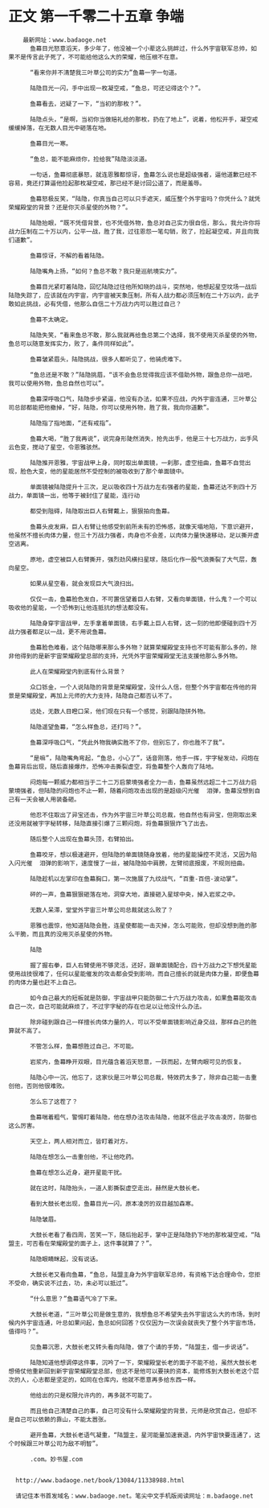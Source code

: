 # 正文 第一千零二十五章 争端
        最新网址：www.badaoge.net
          鱼幕目光怒意滔天，多少年了，他没被一个小辈这么挑衅过，什么外宇宙联军总帅，如果不是传言此子死了，不可能给他这么大的荣耀，他压根不在意。
      
          “看来你并不清楚我三叶草公司的实力”鱼幕一字一句道。
      
          陆隐目光一闪，手中出现一枚凝空戒，“鱼总，可还记得这个？”。
      
          鱼幕看去，迟疑了一下，“当初的那枚？”。
      
          陆隐点头，“是啊，当初你当做赔礼给的那枚，扔在了地上”，说着，他松开手，凝空戒缓缓掉落，在无数人目光中砸落在地。
      
          鱼幕目光一寒。
      
          “鱼总，能不能麻烦你，捡给我”陆隐淡淡道。
      
          一句话，鱼幕彻底暴怒，就连恩雅都惊讶，鱼幕怎么说也是超级强者，逼他道歉已经不容易，竟还打算逼他捡起那枚凝空戒，那已经不是讨回公道了，而是羞辱。
      
          鱼幕怒极反笑，“陆隐，你真当自己可以只手遮天，威压整个外宇宙吗？你凭什么？就凭荣耀殿堂的背景？还是你灭杀星使的外物？”。
      
          陆隐抬眼，“既不凭借背景，也不凭借外物，鱼总对自己实力很自信，那么，我允许你将战力压制在二十万以内，公平一战，胜了我，过往恩怨一笔勾销，败了，捡起凝空戒，并且向我们道歉”。
      
          鱼幕惊讶，不解的看着陆隐。
      
          陆隐嘴角上扬，“如何？鱼总不敢？我只是巡航境实力”。
      
          鱼幕目光紧盯着陆隐，回忆陆隐过往他所知晓的战斗，突然地，他想起星空坟场一战后陆隐失踪了，应该就在内宇宙，内宇宙被天象压制，所有人战力都必须压制在二十万以内，此子敢如此挑战，必有凭借，他那么自信二十万战力内可以胜过自己？
      
          鱼幕不太确定。
      
          陆隐失笑，“看来鱼总不敢，那么我就再给鱼总第二个选择，我不使用灭杀星使的外物，鱼总可以随意发挥实力，败了，条件同样如此”。
      
          鱼幕皱紧眉头，陆隐挑战，很多人都听见了，他骑虎难下。
      
          “鱼总还是不敢？”陆隐挑眉，“该不会鱼总觉得我应该不借助外物，跟鱼总你一战吧，我可以使用外物，鱼总自然也可以”。
      
          鱼幕深呼吸口气，陆隐步步紧逼，他没有办法，如果不应战，内外宇宙连通，三叶草公司总部都能把他撤掉，“好，陆隐，你可以使用外物，胜了我，我向你道歉”。
      
          陆隐指了指地面，“还有戒指”。
      
          鱼幕大喝，“胜了我再说”，说完身形陡然消失，抢先出手，他是三十七万战力，出手风云色变，搅动了星空，令恩雅骇然。
      
          陆隐推开恩雅，宇宙战甲上身，同时取出单面镜，一刹那，虚空扭曲，鱼幕不自觉出现，脸色大变，他的星能居然不受控制的被吸收到了那个单面镜中。
      
          单面镜被陆隐提升十三次，足以吸收四十万战力左右强者的星能，鱼幕还达不到四十万战力，单面镜一出，他等于被封住了星能，连行动
      
          都受到阻碍，陆隐取出巨人右臂戴上，狠狠拍向鱼幕。
      
          鱼幕头皮发麻，巨人右臂让他感受到前所未有的恐怖感，就像天塌地陷，下意识避开，他虽然不擅长肉体力量，但三十万战力强者，肉身也不会差，以肉体力量快速移动，足以撕开虚空逃离。
      
          原地，虚空被巨人右臂撕开，强烈劲风横扫星球，随后化作一股气浪撕裂了大气层，轰向星空。
      
          如果从星空看，就会发现巨大气浪扫出。
      
          仅仅一击，鱼幕脸色发白，不可置信望着巨人右臂，又看向单面镜，什么鬼？一个可以吸收他的星能，一个恐怖到让他连抵抗的想法都没有。
      
          陆隐身穿宇宙战甲，左手拿着单面镜，右手戴上巨人右臂，这一刻的他即便碰到四十万战力强者都足以一战，更不用说鱼幕。
      
          鱼幕脸色难看，这个陆隐哪来那么多外物？就算荣耀殿堂支持也不可能有那么多的，除非他得到的是新宇宙荣耀殿堂总部的支持，光凭外宇宙荣耀殿堂无法支援他那么多外物。
      
          此人在荣耀殿堂内到底有什么背景？
      
          众口铄金，一个人说陆隐的背景是荣耀殿堂，没什么人信，但整个外宇宙都在传他的背景是荣耀殿堂，再加上元师的大力支持，陆隐自己都否认不了。
      
          远处，无数人目瞪口呆，他们现在只有一个感觉，别跟陆隐拼外物。
      
          陆隐遥望鱼幕，“怎么样鱼总，还打吗？”。
      
          鱼幕深呼吸口气，“凭此外物我确实胜不了你，但别忘了，你也胜不了我”。
      
          “是嘛”，陆隐嘴角弯起，“鱼总，小心了”，话音刚落，他手一挥，宇字秘发动，闷炮在鱼幕背后出现，随后直接爆炸，恐怖冲击撕裂虚空，将鱼幕整个人轰向了陆地。
      
          闷炮每一颗威力都相当于二十二万启蒙境强者全力一击，鱼幕虽然远超二十二万战力启蒙境强者，但陆隐的闷炮也不止一颗，随着闷炮攻击出现的是超级闪光催  泪弹，鱼幕没想到自己有一天会被人用装备砸。
      
          他忍不住取出了异宝还击，作为外宇宙三叶草公司总裁，他自然也有异宝，但刚取出来还没用就被宇字秘转移，陆隐直接引爆了三颗闷炮，将鱼幕狠狠炸飞了出去。
      
          随后整个人出现在鱼幕头顶，右臂拍出。
      
          鱼幕咬牙，想以极速避开，但陆隐的单面镜随身放着，他的星能操控不灵活，又因为陷入闪光催  泪弹的影响下，速度慢了一丝，被陆隐拍中肩膀，左臂彻底报废，不规则扭曲。
      
          陆隐趁机以左掌印在鱼幕胸口，第一次施展了九纹战气，“百重-百倍-波动掌”。
      
          砰的一声，鱼幕狠狠砸落在地，洞穿大地，直接砸入星球中央，掉入岩浆之中。
      
          无数人呆滞，堂堂外宇宙三叶草公司总裁就这么败了？
      
          恩雅也震惊，他知道陆隐会胜，连星使都能一击灭掉，怎么可能败，但却没想到胜的那么干脆，而且真的没用灭杀星使的外物。
      
          陆隐
      
          握了握右拳，巨人右臂使用不够灵活，还好，跟单面镜配合，四十万战力之下想凭星能使用战技很难了，任何以星能催发的攻击都会受到影响，而自己擅长的就是肉体力量，即便鱼幕的肉体力量也赶不上自己。
      
          如今自己最大的短板就是防御，宇宙战甲只能防御二十六万战力攻击，如果鱼幕能攻击自己一次，自己可能就麻烦了，不过宇字秘的存在也足以让他没什么办法。
      
          除非碰到跟自己一样擅长肉体力量的人，可以不受单面镜影响近身交战，那样自己的胜算就不高了。
      
          不管怎么样，鱼幕想胜过自己，不可能。
      
          岩浆内，鱼幕睁开双眼，目光蕴含着滔天怒意，一跃而起，左臂肉眼可见的恢复。
      
          陆隐心中一沉，他忘了，这家伙是三叶草公司总裁，特效药太多了，除非自己能一击重创他，否则他很难败。
      
          怎么忘了这茬了？
      
          鱼幕喘着粗气，警惕盯着陆隐，他在想办法攻击陆隐，他就不信此子攻击凌厉，防御也这么厉害。
      
          天空上，两人相对而立，皆盯着对方。
      
          陆隐在想怎么一击重创他，不让他吃药。
      
          鱼幕在想怎么近身，避开星能干扰。
      
          就在这时，陆隐抬头，一道人影撕裂虚空走出，赫然是大鼓长老。
      
          看到大鼓长老出现，鱼幕目光一闪，原本凌厉的双目越加森寒。
      
          陆隐皱眉。
      
          大鼓长老看了看四周，苦笑一下，随后抬起手，掌中正是陆隐扔下地的那枚凝空戒，“陆盟主，可否看在荣耀殿堂的面子上，这件事就算了？”。
      
          陆隐眼睛眯起，没有说话。
      
          大鼓长老又看向鱼幕，“鱼总，陆盟主身为外宇宙联军总帅，有资格下达合理命令，您拒不受命，确实说不过去，功，未必可以抵过”。
      
          “什么意思？”鱼幕语气冷了下来。
      
          大鼓长老道，“三叶草公司是做生意的，我想鱼总不希望失去外宇宙这么大的市场，到时候内外宇宙连通，叶总如果问起，鱼总如何回答？仅仅因为一次误会就丧失了整个外宇宙市场，值得吗？”。
      
          见鱼幕沉思，大鼓长老又转头看向陆隐，做了个请的手势，“陆盟主，借一步说话”。
      
          陆隐知道他想调停这件事，沉吟了一下，荣耀殿堂长老的面子不能不给，虽然大鼓长老想倚仗他重新回到新宇宙荣耀殿堂总部，但这不是他可以要挟的资本，能修炼到大鼓长老这个层次的人，心志都是坚定的，如同在仓库内，他就不愿意再多给东西一样。
      
          他给出的只是权限允许内的，再多就不可能了。
      
          而且他自己清楚自己的事，自己可没有什么荣耀殿堂的背景，元师是欣赏自己，但却不是自己可以依赖的靠山，不能太嚣张。
      
          避开鱼幕，大鼓长老语气凝重，“陆盟主，星河能量加速衰退，内外宇宙快要连通了，这个时候跟三叶草公司为敌不明智”。
      
          .com。妙书屋.com
      
      
      http://www.badaoge.net/book/13084/11338988.html
      
      请记住本书首发域名：www.badaoge.net。笔尖中文手机版阅读网址：m.badaoge.net
